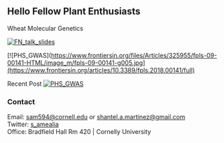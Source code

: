## Hello Fellow Plant Enthusiasts

Wheat Molecular Genetics  

[![FN_talk_slides](https://github.com/shantel-martinez/Lab_Resources/blob/master/example_img/SMartinez%20FN%20Workshop%2001.30.2019.png)](https://github.com/shantel-martinez/FNWorkshop2019/blob/master/SMartinez%20FN%20Workshop%2001.30.2019.pdf)

[![PHS_GWAS](https://www.frontiersin.org/files/Articles/325955/fpls-09-00141-HTML/image_m/fpls-09-00141-g005.jpg](https://www.frontiersin.org/articles/10.3389/fpls.2018.00141/full)  

Recent Post
[![PHS_GWAS](https://github.com/shantel-martinez/Lab_Resources/blob/master/example_img/RecentTwitterPost.PNG)](https://twitter.com/s_amealia/status/1093861130286571520)  

### Contact  
Email: [sam594@cornell.edu](sam594@cornell.edu) or [shantel.a.martinez@gmail.com](shantel.a.martinez@gmail.com)  
Twitter: [s_amealia](https://twitter.com/s_amealia)   
Office: Bradfield Hall Rm 420 | Cornelly University
